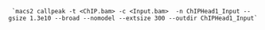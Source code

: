 

     `macs2 callpeak -t <ChIP.bam> -c <Input.bam>  -n ChIPHead1_Input --gsize 1.3e10 --broad --nomodel --extsize 300 --outdir ChIPHead1_Input`
